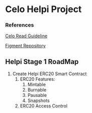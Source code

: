 # Celo Helpi Project
### References
[Celo Read Guideline](https://docs.google.com/document/d/13LWLrWzZ34M0ldWGeDANcWxw9nEWk3AX3VwXRBIOs1M/edit)

[Figment Repository](https://github.com/aglamadrid19/datahub-learn.git)

## Helpi Stage 1 RoadMap

 1. Create Helpi ERC20 Smart Contract
	 1. ERC20 Features:
		 1. Mintable
		 2. Burnable
		 3. Pausable
		 4. Snapshots
	 2. ERC20 Access Control 

<!--stackedit_data:
eyJoaXN0b3J5IjpbLTE4NjgzNDk3MTYsLTEwMDA0NzE4NDMsMT
M3NzU5ODY5MiwyMDM5OTI1OTM4LC0xNDEyODEyNjQ5LC01NjIx
MzYzMSwtNTIyMzAzMDQwXX0=
-->